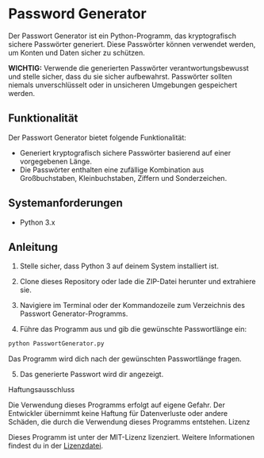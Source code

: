 # Password Generator

Der Passwort Generator ist ein Python-Programm, das kryptografisch sichere Passwörter generiert. Diese Passwörter können verwendet werden, um Konten und Daten sicher zu schützen.

**WICHTIG:** Verwende die generierten Passwörter verantwortungsbewusst und stelle sicher, dass du sie sicher aufbewahrst. Passwörter sollten niemals unverschlüsselt oder in unsicheren Umgebungen gespeichert werden.

## Funktionalität

Der Passwort Generator bietet folgende Funktionalität:

- Generiert kryptografisch sichere Passwörter basierend auf einer vorgegebenen Länge.
- Die Passwörter enthalten eine zufällige Kombination aus Großbuchstaben, Kleinbuchstaben, Ziffern und Sonderzeichen.

## Systemanforderungen

- Python 3.x

## Anleitung

1. Stelle sicher, dass Python 3 auf deinem System installiert ist.

2. Clone dieses Repository oder lade die ZIP-Datei herunter und extrahiere sie.

3. Navigiere im Terminal oder der Kommandozeile zum Verzeichnis des Passwort Generator-Programms.

4. Führe das Programm aus und gib die gewünschte Passwortlänge ein:

```bash
python PasswortGenerator.py
```
   
Das Programm wird dich nach der gewünschten Passwortlänge fragen.

5. Das generierte Passwort wird dir angezeigt.

Haftungsausschluss

Die Verwendung dieses Programms erfolgt auf eigene Gefahr. Der Entwickler übernimmt keine Haftung für Datenverluste oder andere Schäden, die durch die Verwendung dieses Programms entstehen.
Lizenz

Dieses Programm ist unter der MIT-Lizenz lizenziert. Weitere Informationen findest du in der [Lizenzdatei](LICENSE).